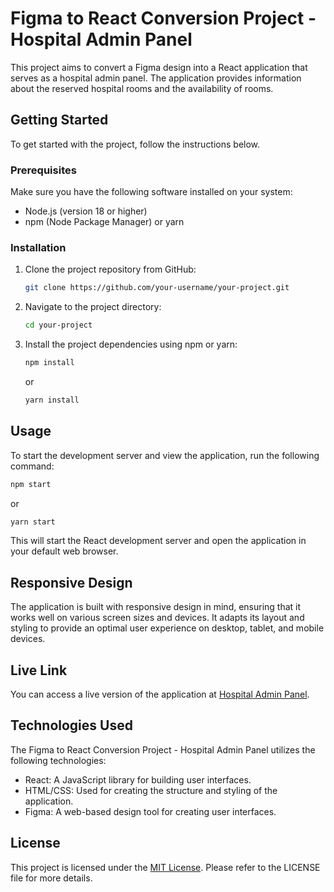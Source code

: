 

# Figma to React Conversion Project - Hospital Admin Panel

This project aims to convert a Figma design into a React application that serves as a hospital admin panel. The application provides information about the reserved hospital rooms and the availability of rooms.

## Getting Started

To get started with the project, follow the instructions below.

### Prerequisites

Make sure you have the following software installed on your system:

- Node.js (version 18 or higher)
- npm (Node Package Manager) or yarn

### Installation

1. Clone the project repository from GitHub:

   ```bash
   git clone https://github.com/your-username/your-project.git
   ```

2. Navigate to the project directory:

   ```bash
   cd your-project
   ```

3. Install the project dependencies using npm or yarn:

   ```bash
   npm install
   ```

   or

   ```bash
   yarn install
   ```

## Usage

To start the development server and view the application, run the following command:

```bash
npm start
```

or

```bash
yarn start
```

This will start the React development server and open the application in your default web browser.

## Responsive Design

The application is built with responsive design in mind, ensuring that it works well on various screen sizes and devices. It adapts its layout and styling to provide an optimal user experience on desktop, tablet, and mobile devices.

## Live Link

You can access a live version of the application at [ Hospital Admin Panel](https://taskproject-three.vercel.app/). 
## Technologies Used

The Figma to React Conversion Project - Hospital Admin Panel utilizes the following technologies:

- React: A JavaScript library for building user interfaces.
- HTML/CSS: Used for creating the structure and styling of the application.
- Figma: A web-based design tool for creating user interfaces.

## License

This project is licensed under the [MIT License](LICENSE). Please refer to the LICENSE file for more details.